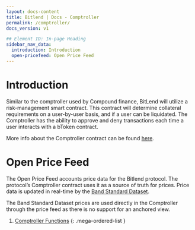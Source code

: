 ```yaml
---
layout: docs-content
title: Bitlend | Docs - Comptroller
permalink: /comptroller/
docs_version: v1

## Element ID: In-page Heading
sidebar_nav_data:
  introduction: Introduction
  open-pricefeed: Open Price Feed
---
```


# Introduction

Similar to the comptroller used by Compound finance, BitLend will utilize a risk-management smart contract. This contract will determine collateral requirements on a user-by-user basis, and if a user can be liquidated. The Comptroller has the ability to approve and deny transactions each time a user interacts with a bToken contract.

More info about the Comptroller contract can be found [here](https://docs.compound.finance/v2/comptroller/).

# Open Price Feed

The Open Price Feed accounts price data for the Bitlend protocol. The protocol’s Comptroller contract uses it as a source of truth for prices. Price data is updated in real-time by the [Band Standard Dataset](https://docs.bandchain.org/band-standard-dataset/).

The Band Standard Dataset prices are used directly in the Comptroller through the price feed as there is no support for an anchored view.

1. [Comptroller Functions](/comptroller/functions/)
{: .mega-ordered-list }